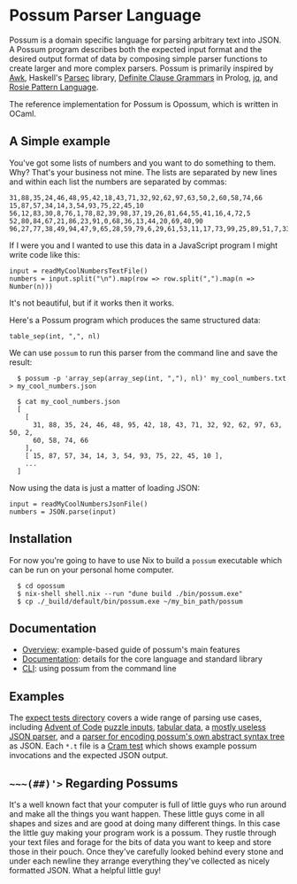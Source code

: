 # Possum Parser Language

Possum is a domain specific language for parsing arbitrary text into JSON. A
Possum program describes both the expected input format and the desired output
format of data by composing simple parser functions to create larger and more
complex parsers. Possum is primarily inspired by [Awk], Haskell's [Parsec]
library, [Definite Clause Grammars] in Prolog, [jq], and [Rosie Pattern
Language].

The reference implementation for Possum is Opossum, which is written in OCaml.

[Awk]: https://en.wikipedia.org/wiki/AWK
[Parsec]: https://hackage.haskell.org/package/parsec
[Definite Clause Grammars]: https://en.wikipedia.org/wiki/Definite_clause_grammar
[jq]: https://stedolan.github.io/jq/
[Rosie Pattern Language]: https://rosie-lang.org/

## A Simple example

You've got some lists of numbers and you want to do something to them. Why?
That's your business not mine. The lists are separated by new lines and within
each list the numbers are separated by commas:

```
31,88,35,24,46,48,95,42,18,43,71,32,92,62,97,63,50,2,60,58,74,66
15,87,57,34,14,3,54,93,75,22,45,10
56,12,83,30,8,76,1,78,82,39,98,37,19,26,81,64,55,41,16,4,72,5
52,80,84,67,21,86,23,91,0,68,36,13,44,20,69,40,90
96,27,77,38,49,94,47,9,65,28,59,79,6,29,61,53,11,17,73,99,25,89,51,7,33,85,70
```

If I were you and I wanted to use this data in a JavaScript program I might
write code like this:

```
input = readMyCoolNumbersTextFile()
numbers = input.split("\n").map(row => row.split(",").map(n => Number(n)))
```

It's not beautiful, but if it works then it works.

Here's a Possum program which produces the same structured data:

```
table_sep(int, ",", nl)
```

We can use `possum` to run this parser from the command line and save the result:

```
  $ possum -p 'array_sep(array_sep(int, ","), nl)' my_cool_numbers.txt > my_cool_numbers.json

  $ cat my_cool_numbers.json
  [
    [
      31, 88, 35, 24, 46, 48, 95, 42, 18, 43, 71, 32, 92, 62, 97, 63, 50, 2,
      60, 58, 74, 66
    ],
    [ 15, 87, 57, 34, 14, 3, 54, 93, 75, 22, 45, 10 ],
    ...
  ]
```

Now using the data is just a matter of loading JSON:

```
input = readMyCoolNumbersJsonFile()
numbers = JSON.parse(input)
```

## Installation

For now you're going to have to use Nix to build a `possum` executable which can
be run on your personal home computer.

```
  $ cd opossum
  $ nix-shell shell.nix --run "dune build ./bin/possum.exe"
  $ cp ./_build/default/bin/possum.exe ~/my_bin_path/possum
```

## Documentation

- [Overview]: example-based guide of possum's main features
- [Documentation]: details for the core language and standard library
- [CLI]: using possum from the command line

[overview]: docs/overview.md
[documentation]: docs/language.md
[cli]: docs/cli.md

## Examples

The [expect tests directory] covers a wide range of parsing use cases, including
[Advent of Code] [puzzle inputs], [tabular data], a [mostly useless JSON parser], and a
[parser for encoding possum's own abstract syntax tree] as JSON. Each `*.t` file
is a [Cram test] which shows example possum invocations and the expected JSON
output.

[expect tests directory]: opossum/test/expect/
[advent of code]: https://adventofcode.com/
[puzzle inputs]: opossum/test/expect/advent_2021_day_04.t/
[tabular data]: opossum/test/expect/tabular_data.t/
[mostly useless JSON parser]: opossum/test/expect/json.t/
[parser for encoding possum's own abstract syntax tree]: opossum/test/expect/possum_ast.t/
[cram test]: https://bitheap.org/cram/

## `~~~(##)'>` Regarding Possums

It's a well known fact that your computer is full of little guys who run around
and make all the things you want happen. These little guys come in all shapes
and sizes and are good at doing many different things. In this case the little
guy making your program work is a possum. They rustle through your text files
and forage for the bits of data you want to keep and store those in their pouch.
Once they've carefully looked behind every stone and under each newline they
arrange everything they've collected as nicely formatted JSON. What a helpful
little guy!
